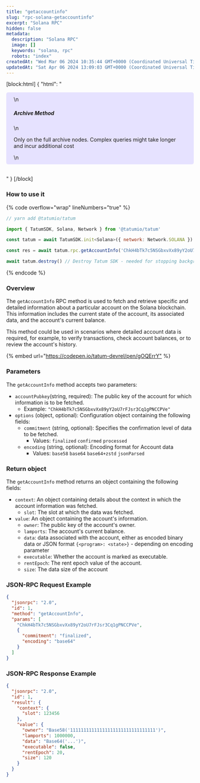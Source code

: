 ```yaml
---
title: "getaccountinfo"
slug: "rpc-solana-getaccountinfo"
excerpt: "Solana RPC"
hidden: false
metadata: 
  description: "Solana RPC"
  image: []
  keywords: "solana, rpc"
  robots: "index"
createdAt: "Wed Mar 06 2024 10:35:44 GMT+0000 (Coordinated Universal Time)"
updatedAt: "Sat Apr 06 2024 13:09:03 GMT+0000 (Coordinated Universal Time)"
---
```

[block:html]
{
  "html": "<div style="padding: 10px 20px; border-radius: 5px; background-color: #e6e2ff; margin: 0 0 30px 0;">\n  <h5>Archive Method</h5>\n  <p>Only on the full archive nodes. Complex queries might take longer and incur additional cost</p>\n</div>"
}
[/block]


### How to use it

{% code overflow="wrap" lineNumbers="true" %}

```javascript
// yarn add @tatumio/tatum

import { TatumSDK, Solana, Network } from '@tatumio/tatum'

const tatum = await TatumSDK.init<Solana>({ network: Network.SOLANA })

const res = await tatum.rpc.getAccountInfo('ChkH4bTk7c5NSGbxvXx89yY2oU7rFJsr3Cq1gPNCCPVe')

await tatum.destroy() // Destroy Tatum SDK - needed for stopping background jobs
```

{% endcode %}

### Overview

The `getAccountInfo` RPC method is used to fetch and retrieve specific and detailed information about a particular account on the Solana blockchain. This information includes the current state of the account, its associated data, and the account's current balance.

This method could be used in scenarios where detailed account data is required, for example, to verify transactions, check account balances, or to review the account's history.

{% embed url="<https://codepen.io/tatum-devrel/pen/gOQErrY"> %}

### Parameters

The `getAccountInfo` method accepts two parameters:

- `accountPubkey`(string, required): The public key of the account for which information is to be fetched.
  - Example: `"ChkH4bTk7c5NSGbxvXx89yY2oU7rFJsr3Cq1gPNCCPVe"`
- `options` (object, optional): Configuration object containing the following fields:
  - `commitment` (string, optional): Specifies the confirmation level of data to be fetched.
    - Values: `finalized` `confirmed` `processed`
  - `encoding` (string, optional): Encoding format for Account data
    - Values: `base58` `base64` `base64+zstd` `jsonParsed`

### Return object

The `getAccountInfo` method returns an object containing the following fields:

- `context`: An object containing details about the context in which the account information was fetched.
  - `slot`: The slot at which the data was fetched.
- `value`: An object containing the account's information.
  - `owner`: The public key of the account's owner.
  - `lamports`: The account's current balance.
  - `data`: data associated with the account, either as encoded binary data or JSON format `{<program>: <state>}` - depending on encoding parameter
  - `executable`: Whether the account is marked as executable.
  - `rentEpoch`: The rent epoch value of the account.
  - `size`: The data size of the account

### JSON-RPC Request Example

```json
{
  "jsonrpc": "2.0",
  "id": 1,
  "method": "getAccountInfo",
  "params": [
    "ChkH4bTk7c5NSGbxvXx89yY2oU7rFJsr3Cq1gPNCCPVe",
    {
      "commitment": "finalized",
      "encoding": "base64"
    }
  ]
}
```

### JSON-RPC Response Example

```json
{
  "jsonrpc": "2.0",
  "id": 1,
  "result": {
    "context": {
      "slot": 123456
    },
    "value": {
      "owner": "Base58('11111111111111111111111111111111')",
      "lamports": 1000000,
      "data": "Base64('...')",
      "executable": false,
      "rentEpoch": 20,
      "size": 120
    }
  }
}
```
